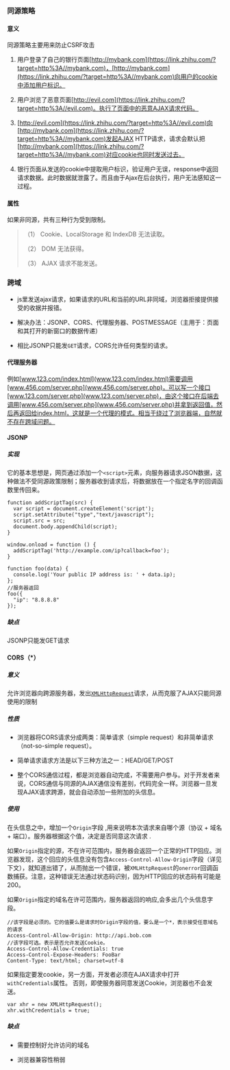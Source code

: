 ### 同源策略

#### 意义

同源策略主要用来防止CSRF攻击

1. 用户登录了自己的银行页面[http://mybank.com](https://link.zhihu.com/?target=http%3A//mybank.com)，[http://mybank.com](https://link.zhihu.com/?target=http%3A//mybank.com)向用户的cookie中添加用户标识。

2. 用户浏览了恶意页面[http://evil.com](https://link.zhihu.com/?target=http%3A//evil.com)。执行了页面中的恶意AJAX请求代码。

3. [http://evil.com](https://link.zhihu.com/?target=http%3A//evil.com)向[http://mybank.com](https://link.zhihu.com/?target=http%3A//mybank.com)发起AJAX HTTP请求，请求会默认把[http://mybank.com](https://link.zhihu.com/?target=http%3A//mybank.com)对应cookie也同时发送过去。

4. 银行页面从发送的cookie中提取用户标识，验证用户无误，response中返回请求数据。此时数据就泄露了。而且由于Ajax在后台执行，用户无法感知这一过程。

#### 属性

如果非同源，共有三种行为受到限制。

> （1） Cookie、LocalStorage 和 IndexDB 无法读取。
>
> （2） DOM 无法获得。
>
> （3） AJAX 请求不能发送。

### 跨域

* js里发送ajax请求，如果请求的URL和当前的URL非同域，浏览器拒接提供接受的收据并报错。

* 解决办法：JSONP、CORS、代理服务器、POSTMESSAGE（主用于：页面和其打开的新窗口的数据传递）

* 相比JSONP只能发`GET`请求，CORS允许任何类型的请求。

#### 代理服务器

例如[www.123.com/index.html](www.123.com/index.html)需要调用[www.456.com/server.php](www.456.com/server.php)，可以写一个接口[www.123.com/server.php](www.123.com/server.php)，由这个接口在后端去调用[www.456.com/server.php](www.456.com/server.php)并拿到返回值，然后再返回给index.html，这就是一个代理的模式。相当于绕过了浏览器端，自然就不存在跨域问题。

#### JSONP

##### 实现

它的基本思想是，网页通过添加一个`<script>`元素，向服务器请求JSON数据，这种做法不受同源政策限制；服务器收到请求后，将数据放在一个指定名字的回调函数里传回来。

```
function addScriptTag(src) {
  var script = document.createElement('script');
  script.setAttribute("type","text/javascript");
  script.src = src;
  document.body.appendChild(script);
}

window.onload = function () {
  addScriptTag('http://example.com/ip?callback=foo');
}

function foo(data) {
  console.log('Your public IP address is: ' + data.ip);
};
//服务器返回
foo({
  "ip": "8.8.8.8"
});
```

##### 缺点

JSONP只能发GET请求

#### CORS（\*）

##### 意义

允许浏览器向跨源服务器，发出[`XMLHttpRequest`](http://www.ruanyifeng.com/blog/2012/09/xmlhttprequest_level_2.html)请求，从而克服了AJAX只能同源使用的限制

##### 性质

* 浏览器将CORS请求分成两类：简单请求（simple request）和非简单请求（not-so-simple request）。

* 简单请求请求方法是以下三种方法之一：HEAD/GET/POST

* 整个CORS通信过程，都是浏览器自动完成，不需要用户参与。对于开发者来说，CORS通信与同源的AJAX通信没有差别，代码完全一样。浏览器一旦发现AJAX请求跨源，就会自动添加一些附加的头信息。

##### 使用

在头信息之中，增加一个`Origin`字段 ,用来说明本次请求来自哪个源（协议 + 域名 + 端口）。服务器根据这个值，决定是否同意这次请求 .

如果`Origin`指定的源，不在许可范围内，服务器会返回一个正常的HTTP回应。浏览器发现，这个回应的头信息没有包含`Access-Control-Allow-Origin`字段（详见下文），就知道出错了，从而抛出一个错误，被`XMLHttpRequest`的`onerror`回调函数捕获。注意，这种错误无法通过状态码识别，因为HTTP回应的状态码有可能是200。

如果`Origin`指定的域名在许可范围内，服务器返回的响应,会多出几个头信息字段。

```
//该字段是必须的。它的值要么是请求时Origin字段的值，要么是一个*，表示接受任意域名的请求
Access-Control-Allow-Origin: http://api.bob.com
//该字段可选。表示是否允许发送Cookie。
Access-Control-Allow-Credentials: true
Access-Control-Expose-Headers: FooBar
Content-Type: text/html; charset=utf-8
```

如果指定要发cookie，另一方面，开发者必须在AJAX请求中打开`withCredentials`属性。 否则，即使服务器同意发送Cookie，浏览器也不会发送。

```
var xhr = new XMLHttpRequest();
xhr.withCredentials = true;
```

##### 缺点

* 需要控制好允许访问的域名

* 浏览器兼容性稍弱



